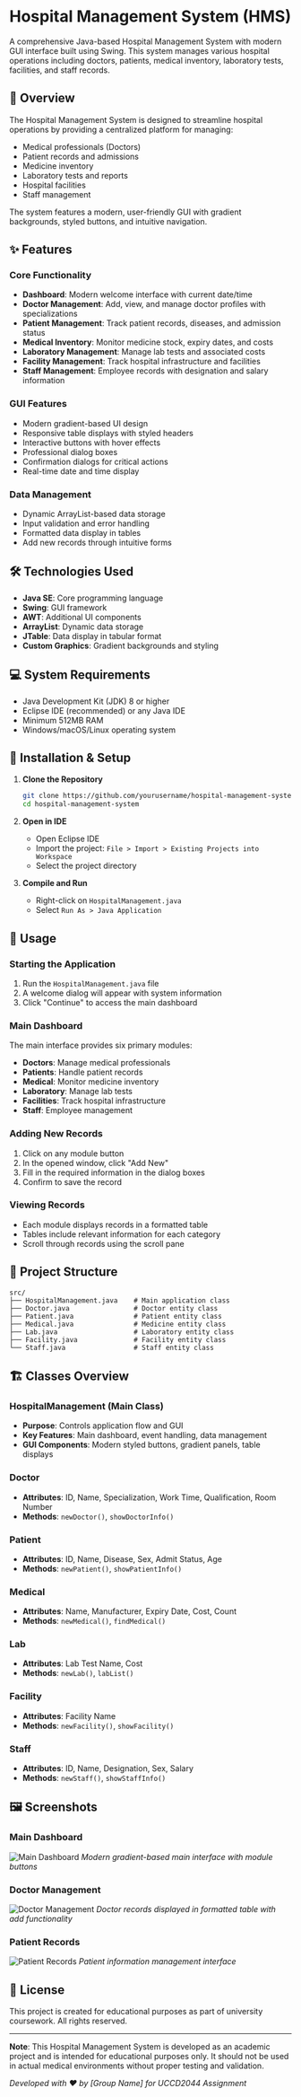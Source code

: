 # Hospital Management System (HMS)

A comprehensive Java-based Hospital Management System with modern GUI interface built using Swing. This system manages various hospital operations including doctors, patients, medical inventory, laboratory tests, facilities, and staff records.

## 🏥 Overview

The Hospital Management System is designed to streamline hospital operations by providing a centralized platform for managing:
- Medical professionals (Doctors)
- Patient records and admissions
- Medicine inventory
- Laboratory tests and reports
- Hospital facilities
- Staff management

The system features a modern, user-friendly GUI with gradient backgrounds, styled buttons, and intuitive navigation.

## ✨ Features

### Core Functionality
- **Dashboard**: Modern welcome interface with current date/time
- **Doctor Management**: Add, view, and manage doctor profiles with specializations
- **Patient Management**: Track patient records, diseases, and admission status
- **Medical Inventory**: Monitor medicine stock, expiry dates, and costs
- **Laboratory Management**: Manage lab tests and associated costs
- **Facility Management**: Track hospital infrastructure and facilities
- **Staff Management**: Employee records with designation and salary information

### GUI Features
- Modern gradient-based UI design
- Responsive table displays with styled headers
- Interactive buttons with hover effects
- Professional dialog boxes
- Confirmation dialogs for critical actions
- Real-time date and time display

### Data Management
- Dynamic ArrayList-based data storage
- Input validation and error handling
- Formatted data display in tables
- Add new records through intuitive forms

## 🛠 Technologies Used

- **Java SE**: Core programming language
- **Swing**: GUI framework
- **AWT**: Additional UI components
- **ArrayList**: Dynamic data storage
- **JTable**: Data display in tabular format
- **Custom Graphics**: Gradient backgrounds and styling

## 💻 System Requirements

- Java Development Kit (JDK) 8 or higher
- Eclipse IDE (recommended) or any Java IDE
- Minimum 512MB RAM
- Windows/macOS/Linux operating system

## 🚀 Installation & Setup

1. **Clone the Repository**
   ```bash
   git clone https://github.com/yourusername/hospital-management-system.git
   cd hospital-management-system
   ```

2. **Open in IDE**
   - Open Eclipse IDE
   - Import the project: `File > Import > Existing Projects into Workspace`
   - Select the project directory

3. **Compile and Run**
   - Right-click on `HospitalManagement.java`
   - Select `Run As > Java Application`

## 📖 Usage

### Starting the Application
1. Run the `HospitalManagement.java` file
2. A welcome dialog will appear with system information
3. Click "Continue" to access the main dashboard

### Main Dashboard
The main interface provides six primary modules:
- **Doctors**: Manage medical professionals
- **Patients**: Handle patient records
- **Medical**: Monitor medicine inventory
- **Laboratory**: Manage lab tests
- **Facilities**: Track hospital infrastructure
- **Staff**: Employee management

### Adding New Records
1. Click on any module button
2. In the opened window, click "Add New"
3. Fill in the required information in the dialog boxes
4. Confirm to save the record

### Viewing Records
- Each module displays records in a formatted table
- Tables include relevant information for each category
- Scroll through records using the scroll pane

## 📁 Project Structure

```
src/
├── HospitalManagement.java    # Main application class
├── Doctor.java                # Doctor entity class
├── Patient.java               # Patient entity class
├── Medical.java               # Medicine entity class
├── Lab.java                   # Laboratory entity class
├── Facility.java              # Facility entity class
└── Staff.java                 # Staff entity class
```

## 🏗 Classes Overview

### HospitalManagement (Main Class)
- **Purpose**: Controls application flow and GUI
- **Key Features**: Main dashboard, event handling, data management
- **GUI Components**: Modern styled buttons, gradient panels, table displays

### Doctor
- **Attributes**: ID, Name, Specialization, Work Time, Qualification, Room Number
- **Methods**: `newDoctor()`, `showDoctorInfo()`

### Patient
- **Attributes**: ID, Name, Disease, Sex, Admit Status, Age
- **Methods**: `newPatient()`, `showPatientInfo()`

### Medical
- **Attributes**: Name, Manufacturer, Expiry Date, Cost, Count
- **Methods**: `newMedical()`, `findMedical()`

### Lab
- **Attributes**: Lab Test Name, Cost
- **Methods**: `newLab()`, `labList()`

### Facility
- **Attributes**: Facility Name
- **Methods**: `newFacility()`, `showFacility()`

### Staff
- **Attributes**: ID, Name, Designation, Sex, Salary
- **Methods**: `newStaff()`, `showStaffInfo()`

## 🖼 Screenshots

### Main Dashboard
![Main Dashboard](screenshots/dashboard.png)
*Modern gradient-based main interface with module buttons*

### Doctor Management
![Doctor Management](screenshots/doctors.png)
*Doctor records displayed in formatted table with add functionality*

### Patient Records
![Patient Records](screenshots/patients.png)
*Patient information management interface*

## 📄 License

This project is created for educational purposes as part of university coursework. All rights reserved.

---

**Note**: This Hospital Management System is developed as an academic project and is intended for educational purposes only. It should not be used in actual medical environments without proper testing and validation.

*Developed with ❤️ by [Group Name] for UCCD2044 Assignment*
